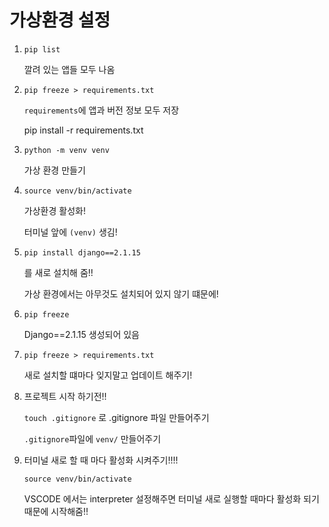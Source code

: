 # 가상환경 설정

1. `pip list`

   깔려 있는 앱들 모두 나옴



2. `pip freeze > requirements.txt`

   `requirements`에 앱과 버전 정보 모두 저장

   pip install -r requirements.txt

   

3. `python -m venv venv`

   가상 환경 만들기



4. `source venv/bin/activate`

   가상환경 활성화!

   터미널 앞에 `(venv)` 생김!



5. `pip install django==2.1.15`

   를 새로 설치해 줌!!

   가상 환경에서는 아무것도 설치되어 있지 않기 떄문에!



6. `pip freeze` 

   Django==2.1.15 생성되어 있음



7. `pip freeze > requirements.txt`

   새로 설치할 떄마다 잊지말고 업데이트 해주기!



8. 프로젝트 시작 하기전!!

   `touch .gitignore` 로 .gitignore 파일 만들어주기

   `.gitignore`파일에 `venv/` 만들어주기



9. 터미널 새로 할 때 마다 활성화 시켜주기!!!!

   `source venv/bin/activate`

   VSCODE 에서는 interpreter 설정해주면 터미널 새로 실행할 때마다 활성화 되기 때문에 시작해줌!!